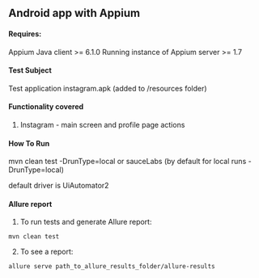 ## Android app with Appium

#### Requires:
Appium Java client  >= 6.1.0
Running instance of Appium server >= 1.7

#### Test Subject
Test application instagram.apk (added to /resources folder)

#### Functionality covered
1. Instagram - main screen and profile page actions

#### How To Run
mvn clean test -DrunType=local or sauceLabs  (by default for local runs -DrunType=local)

default driver is UiAutomator2

#### Allure report
1. To run tests and generate Allure report:

```
mvn clean test
```
2. To see a report:

```
allure serve path_to_allure_results_folder/allure-results
```
